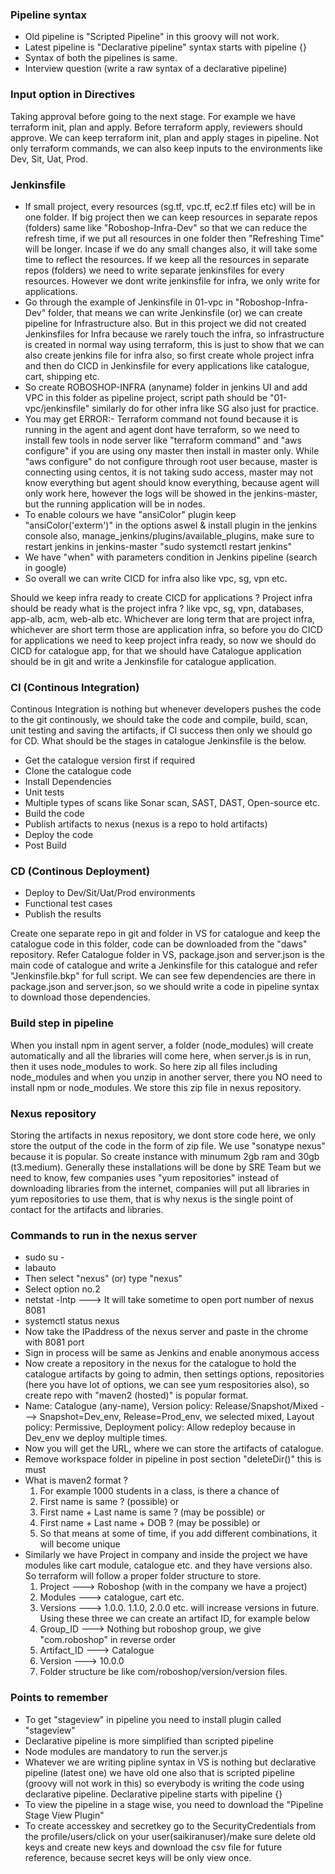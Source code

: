 ### Pipeline syntax
- Old pipeline is "Scripted Pipeline" in this groovy will not work.
- Latest pipeline is "Declarative pipeline" syntax starts with pipeline {}
- Syntax of both the pipelines is same.
- Interview question (write a raw syntax of a declarative pipeline)

### Input option in Directives
Taking approval before going to the next stage. For example we have terraform init, plan and apply. Before terraform apply, reviewers should approve. We can keep terraform init, plan and apply stages in pipeline. Not only terraform commands, we can also keep inputs to the environments like Dev, Sit, Uat, Prod.

### Jenkinsfile
- If small project, every resources (sg.tf, vpc.tf, ec2.tf files etc) will be in one folder. If big project
  then we can keep resources in separate repos (folders) same like "Roboshop-Infra-Dev" so that we can reduce
  the refresh time, if we put all resources in one folder then "Refreshing Time" will be longer. Incase if we
  do any small changes also, it will take some time to reflect the resources. If we keep all the resources in
  separate repos (folders) we need to write separate jenkinsfiles for every resources. However we dont write
  jenkinsfile for infra, we only write for applications. 
- Go through the example of Jenkinsfile in 01-vpc in "Roboshop-Infra-Dev" folder, that means we can write
  Jenkinsfile (or) we can create pipeline for Infrastructure also. But in this project we did not created
  Jenkinsfiles for Infra because we rarely touch the infra, so infrastructure is created in normal way using
  terraform, this is just to show that we can also create jenkins file for infra also, so first create whole
  project infra and then do CICD in Jenkinsfile for every applications like catalogue, cart, shipping etc.
- So create ROBOSHOP-INFRA (anyname) folder in jenkins UI and add VPC in this folder as pipeline project,
  script path should be "01-vpc/jenkinsfile" similarly do for other infra like SG also just for practice.
- You may get ERROR:- Terraform command not found because it is running in the agent and agent dont have 
  terraform, so we need to install few tools in node server like "terraform command" and "aws configure"
  if you are using ony master then install in master only. While "aws configure" do not configure through
  root user because, master is connecting using centos, it is not taking sudo access, master may not know
  everything but agent should know everything, because agent will only work here, however the logs will be
  showed in the jenkins-master, but the running application will be in nodes.
- To enable colours we have "ansiColor" plugin keep "ansiColor('exterm')" in the options aswel & install
  plugin in the jenkins console also, manage_jenkins/plugins/available_plugins, make sure to restart jenkins
  in jenkins-master "sudo systemctl restart jenkins"
- We have "when" with parameters condition in Jenkins pipeline (search in google)
- So overall we can write CICD for infra also like vpc, sg, vpn etc.

Should we keep infra ready to create CICD for applications ? Project infra should be ready what is the project infra ? like vpc, sg, vpn, databases, app-alb, acm, web-alb etc. Whichever are long term that are project infra, whichever are short term those are application infra, so before you do CICD for applications we need to keep project infra ready, so now we should do CICD for catalogue app, for that we should have Catalogue application should be in git and write a Jenkinsfile for catalogue application.

### CI (Continous Integration)
Continous Integration is nothing but whenever developers pushes the code to the git continously, we should take the code and compile, build, scan, unit testing and saving the artifacts, if CI success then only we should go for CD. What should be the stages in catalogue Jenkinsfile is the below.
- Get the catalogue version first if required
- Clone the catalogue code
- Install Dependencies
- Unit tests
- Multiple types of scans like Sonar scan, SAST, DAST, Open-source etc.
- Build the code
- Publish artifacts to nexus (nexus is a repo to hold artifacts)
- Deploy the code
- Post Build

### CD (Continous Deployment)
- Deploy to Dev/Sit/Uat/Prod environments
- Functional test cases
- Publish the results

Create one separate repo in git and folder in VS for catalogue and keep the catalogue code in this folder, code can be downloaded from the "daws" repository. Refer Catalogue folder in VS, package.json and server.json is the main code of catalogue and write a Jenkinsfile for this catalogue and refer "Jenkinsfile.bkp" for full script. We can see few dependencies are there in package.json and server.json, so we should write a code in pipeline syntax to download those dependencies.

### Build step in pipeline
When you install npm in agent server, a folder (node_modules) will create automatically and all the libraries will come here, when server.js is in run, then it uses node_modules to work. So here zip all files including node_modules and when you unzip in another server, there you NO need to install npm or node_modules. We store this zip file in nexus repository.

### Nexus repository
Storing the artifacts in nexus repository, we dont store code here, we only store the output of the code in the form of zip file. We use "sonatype nexus" because it is popular. So create instance with minumum 2gb ram and 30gb (t3.medium). Generally these installations will be done by SRE Team but we need to know, few companies uses "yum repositories" instead of downloading libraries from the internet, companies will put all libraries in yum repositories to use them, that is why nexus is the single point of contact for the artifacts and libraries.

### Commands to run in the nexus server
- sudo su -
- labauto
- Then select "nexus" (or) type "nexus"
- Select option no.2
- netstat -lntp ---> It will take sometime to open port number of nexus 8081
- systemctl status nexus
- Now take the IPaddress of the nexus server and paste in the chrome with 8081 port
- Sign in process will be same as Jenkins and enable anonymous access
- Now create a repository in the nexus for the catalogue to hold the catalogue artifacts by going to admin,
  then settings options, repositories (here you have lot of options, we can see yum respositories also), so
  create repo with "maven2 (hosted)" is popular format.
- Name: Catalogue (any-name), Version policy: Release/Snapshot/Mixed ---> Snapshot=Dev_env, Release=Prod_env,
  we selected mixed, Layout policy: Permissive, Deployment policy: Allow redeploy because in Dev_env we deploy
  multiple times.
- Now you will get the URL, where we can store the artifacts of catalogue.
- Remove workspace folder in pipeline in post section "deleteDir()" this is must
- What is maven2 format ?
  1. For example 1000 students in a class, is there a chance of
  2. First name is same ? (possible) or
  3. First name + Last name is same ? (may be possible) or
  4. First name + Last name + DOB ? (may be possible) or
  5. So that means at some of time, if you add different combinations, it will become unique
- Similarly we have Project in company and inside the project we have modules like cart module, catalogue etc.
  and they have versions also. So terraform will follow a proper folder structure to store.
  1. Project  ---> Roboshop (with in the company we have a project)
  2. Modules ---> catalogue, cart etc.
  3. Versions ---> 1.0.0. 1.1.0, 2.0.0 etc. will increase versions in future. Using these three we can create
     an artifact ID, for example below
  4. Group_ID ---> Nothing but roboshop group, we give "com.roboshop" in reverse order
  5. Artifact_ID ---> Catalogue
  6. Version ---> 10.0.0
  7. Folder structure be like com/roboshop/version/version files.

### Points to remember
- To get "stageview" in pipeline you need to install plugin called "stageview"
- Declarative pipeline is more simplified than scripted pipeline
- Node modules are mandatory to run the server.js
- Whatever we are writing pipline syntax in VS is nothing but declarative pipeline (latest one) we have old
  one also that is scripted pipeline (groovy will not work in this) so everybody is writing the code using
  declarative pipeline. Declarative pipeline starts with pipeline {}
- To view the pipeline in a stage wise, you need to download the "Pipeline Stage View Plugin"
- To create accesskey and secretkey go to the SecurityCredentials from the profile/users/click on your
  user(saikiranuser)/make sure delete old keys and create new keys and download the csv file for future
  reference, because secret keys will be only view once.
